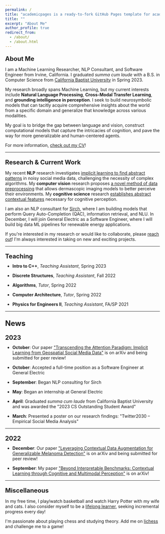 ```yaml
---
permalink: /
title: "academicpages is a ready-to-fork GitHub Pages template for academic personal websites"
title: ""
excerpt: "About Me"
author_profile: true
redirect_from:
  - /about/
  - /about.html
---
```

<p style="margin-bottom:10px; font-size: 20px"><b>About Me</b></p>

<p style="font-size: 14px">I am a Machine Learning Researcher, NLP Consultant, and Software Engineer from Irvine, California. I graduated <i>summa cum laude</i> with a B.S. in Computer Science from <a href="https://calbaptist.edu" target="_blank">California Baptist University</a> in Spring 2023.
</p>
<p style="font-size: 14px">My research broadly spans Machine Learning, but my current interests include <b>Natural Language Processing</b>, <b>Cross-Modal Transfer Learning</b>, and <b>grounding intelligence in perception</b>. I seek to build neurosymbolic models that can tacitly acquire comprehensive insights about the world from a specific domain and generalize that knowledge across various modalities.
</p>
<p style="font-size: 14px">My goal is to bridge the gap between language and vision, construct computational models that capture the intricacies of cognition, and pave the way for more generalizable and human-centered agents.
</p>
<p style="font-size: 14px">For more information, <a href="https://nickdisanto.github.io/assets/pdfs/NickDiSanto_CV.pdf" target="_blank">check out my CV</a>!</p>

------------------
<p style="margin-bottom:10px; font-size: 20px"><b>Research & Current Work</b></p>
<p style="font-size: 14px">My recent <b>NLP</b> research investigates <a href="https://arxiv.org/abs/2310.05378" target="_blank">implicit learning to find abstract patterns</a> in noisy social media data, challenging the necessity of complex algorithms. My <b>computer vision</b> research proposes <a href="https://arxiv.org/abs/2212.05116" target="_blank">a novel method of data preprocessing</a> that allows dermascopic imaging models to better perceive their environments. My <b>cognitive science</b> research <a href="https://arxiv.org/abs/2304.00002" target="_blank">establishes abstract contextual features</a> necessary for cognitive perception.
</p>
<p style="font-size: 14px">I am also an NLP consultant for <a href="https://bento.me/sirch" target="_blank">Sirch</a>, where I am building models that perform Query Auto-Completion (QAC), information retrieval, and NLU. In December, I will join General Electric as a Software Engineer, where I will build big data ML pipelines for renewable energy applications.
</p>
<p style="font-size: 14px">If you're interested in my research or would like to collaborate, please <a href="mailto:nick.c.disanto@gmail.com">reach out</a>! I'm always interested in taking on new and exciting projects.</p>

------------------
<p style="margin-bottom:5px; font-size: 20px"><b>Teaching</b></p>
<ul style="list-style-type:disc; margin-top:-3px">
  <li><p style="margin-bottom:5px; font-size: 14px"><b>Intro to C++</b>, <i>Teaching Assistant</i>, Spring 2023</p></li>
  <li><p style="margin-bottom:5px; font-size: 14px"><b>Discrete Structures</b>, <i>Teaching Assistant</i>, Fall 2022</p></li>
  <li><p style="margin-bottom:5px; font-size: 14px"><b>Algorithms</b>, <i>Tutor</i>, Spring 2022</p></li>
  <li><p style="margin-bottom:5px; font-size: 14px"><b>Computer Architecture</b>, <i>Tutor</i>, Spring 2022</p></li>
  <li><p style="margin-bottom:5px; font-size: 14px"><b>Physics for Engineers II</b>, <i>Teaching Assistant</i>, FA/SP 2021</p></li>
</ul>

------------------
<p style="margin-bottom:13px; font-size: 24px"><b>News</b></p>

<p style="margin-bottom:5px; font-size: 20px"><b>2023</b></p>
<ul style="list-style-type:disc; margin-top:-3px">
  <li><p style="margin-bottom:5px; font-size: 14px"><b>October</b>: Our paper <a href="https://arxiv.org/abs/2310.05378" target="_blank">"Transcending the Attention Paradigm: Implicit Learning from Geospatial Social Media Data"</a> is on arXiv and being submitted for peer review!</p></li>
  <li><p style="margin-bottom:5px; font-size: 14px"><b>October</b>: Accepted a full-time position as a Software Engineer at General Electric</p></li>
  <li><p style="margin-bottom:5px; font-size: 14px"><b>September</b>: Began NLP consulting for Sirch</p></li>
  <li><p style="margin-bottom:5px; font-size: 14px"><b>May</b>: Began an internship at General Electric</p></li>
  <li><p style="margin-bottom:5px; font-size: 14px"><b>April</b>: Graduated <i>summa cum laude</i> from California Baptist University and was awarded the "2023 CS Outstanding Student Award"</p></li>
  <li><p style="font-size: 14px"><b>March</b>: Presented a poster on our research findings: "Twitter2030 – Empirical Social Media Analysis"</p></li>
</ul>

------------------
<p style="margin-bottom:5px; font-size: 20px"><b>2022</b></p>
<ul style="list-style-type:disc; margin-top:-3px">
  <li><p style="margin-bottom:5px; font-size: 14px"><b>December</b>: Our paper <a href="https://arxiv.org/abs/2212.05116" target="_blank">"Leveraging Contextual Data Augmentation for Generalizable Melanoma Detection"</a> is on arXiv and being submitted for peer review!</p></li>
  <li><p style="font-size: 14px"><b>September</b>: My paper <a href="https://arxiv.org/abs/2304.00002" target="_blank">"Beyond Interpretable Benchmarks: Contextual Learning through Cognitive and Multimodal Perception"</a> is on arXiv!</p></li>
</ul>

------------------
<p style="margin-bottom:10px; font-size: 20px"><b>Miscellaneous</b></p>
<p style="font-size: 14px">In my free time, I play/watch basketball and watch Harry Potter with my wife and cats. I also consider myself to be a <a href="https://medium.com/dear-family/curiosity-is-your-superpower-how-to-become-a-lifelong-learner-8ca5eeb6fe37" target="_blank">lifelong learner</a>, seeking incremental progress every day!
</p>
<p style="font-size: 14px">I'm passionate about playing chess and studying theory. Add me on <a href="https://lichess.org/@/Ncd3030" target="_blank">lichess</a> and challenge me to a game!</p>
